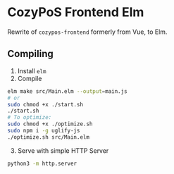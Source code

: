 # CozyPoS Frontend Elm

Rewrite of `cozypos-frontend` formerly from Vue, to Elm.

## Compiling
1. Install `elm`
2. Compile
```bash
elm make src/Main.elm --output=main.js
# or
sudo chmod +x ./start.sh
./start.sh
# To optimize:
sudo chmod +x ./optimize.sh
sudo npm i -g uglify-js
./optimize.sh src/Main.elm
```
3. Serve with simple HTTP Server
```bash
python3 -m http.server
```
